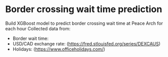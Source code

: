 # Border crossing wait time prediction

Build XGBoost model to predict border crossing wait time at Peace Arch for each hour
Collected data from:
- Border wait time:
- USD/CAD exchange rate: (https://fred.stlouisfed.org/series/DEXCAUS)
- Holidays: (https://www.officeholidays.com/)